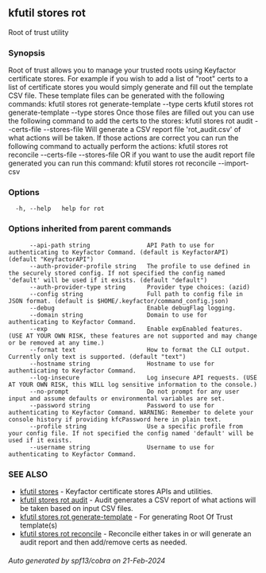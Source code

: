 ## kfutil stores rot

Root of trust utility

### Synopsis

Root of trust allows you to manage your trusted roots using Keyfactor certificate stores.
For example if you wish to add a list of "root" certs to a list of certificate stores you would simply generate and fill
out the template CSV file. These template files can be generated with the following commands:
kfutil stores rot generate-template --type certs
kfutil stores rot generate-template --type stores
Once those files are filled out you can use the following command to add the certs to the stores:
kfutil stores rot audit --certs-file <certs-file> --stores-file <stores-file>
Will generate a CSV report file 'rot_audit.csv' of what actions will be taken. If those actions are correct you can run
the following command to actually perform the actions:
kfutil stores rot reconcile --certs-file <certs-file> --stores-file <stores-file>
OR if you want to use the audit report file generated you can run this command:
kfutil stores rot reconcile --import-csv <audit-file>


### Options

```
  -h, --help   help for rot
```

### Options inherited from parent commands

```
      --api-path string                API Path to use for authenticating to Keyfactor Command. (default is KeyfactorAPI) (default "KeyfactorAPI")
      --auth-provider-profile string   The profile to use defined in the securely stored config. If not specified the config named 'default' will be used if it exists. (default "default")
      --auth-provider-type string      Provider type choices: (azid)
      --config string                  Full path to config file in JSON format. (default is $HOME/.keyfactor/command_config.json)
      --debug                          Enable debugFlag logging.
      --domain string                  Domain to use for authenticating to Keyfactor Command.
      --exp                            Enable expEnabled features. (USE AT YOUR OWN RISK, these features are not supported and may change or be removed at any time.)
      --format text                    How to format the CLI output. Currently only text is supported. (default "text")
      --hostname string                Hostname to use for authenticating to Keyfactor Command.
      --log-insecure                   Log insecure API requests. (USE AT YOUR OWN RISK, this WILL log sensitive information to the console.)
      --no-prompt                      Do not prompt for any user input and assume defaults or environmental variables are set.
      --password string                Password to use for authenticating to Keyfactor Command. WARNING: Remember to delete your console history if providing kfcPassword here in plain text.
      --profile string                 Use a specific profile from your config file. If not specified the config named 'default' will be used if it exists.
      --username string                Username to use for authenticating to Keyfactor Command.
```

### SEE ALSO

* [kfutil stores](kfutil_stores.md)	 - Keyfactor certificate stores APIs and utilities.
* [kfutil stores rot audit](kfutil_stores_rot_audit.md)	 - Audit generates a CSV report of what actions will be taken based on input CSV files.
* [kfutil stores rot generate-template](kfutil_stores_rot_generate-template.md)	 - For generating Root Of Trust template(s)
* [kfutil stores rot reconcile](kfutil_stores_rot_reconcile.md)	 - Reconcile either takes in or will generate an audit report and then add/remove certs as needed.

###### Auto generated by spf13/cobra on 21-Feb-2024
